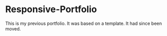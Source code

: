 # Responsive-Portfolio

This is my previous portfolio. It was based on a template. It had since been moved. 